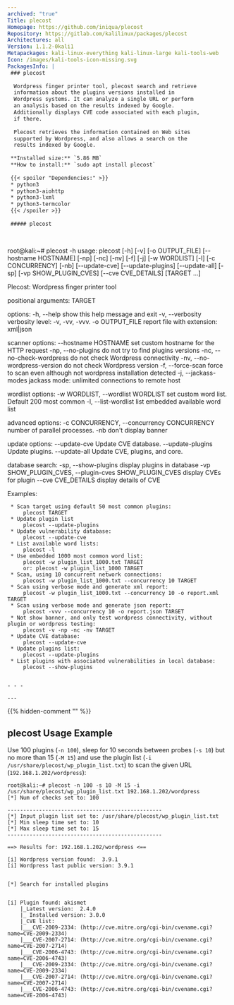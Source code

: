 ```yaml
---
archived: "true"
Title: plecost
Homepage: https://github.com/iniqua/plecost
Repository: https://gitlab.com/kalilinux/packages/plecost
Architectures: all
Version: 1.1.2-0kali1
Metapackages: kali-linux-everything kali-linux-large kali-tools-web 
Icon: /images/kali-tools-icon-missing.svg
PackagesInfo: |
 ### plecost
 
  Wordpress finger printer tool, plecost search and retrieve
  information about the plugins versions installed in
  Wordpress systems. It can analyze a single URL or perform
  an analysis based on the results indexed by Google.
  Additionally displays CVE code associated with each plugin,
  if there.
   
  Plecost retrieves the information contained on Web sites
  supported by Wordpress, and also allows a search on the
  results indexed by Google.
 
 **Installed size:** `5.86 MB`  
 **How to install:** `sudo apt install plecost`  
 
 {{< spoiler "Dependencies:" >}}
 * python3
 * python3-aiohttp
 * python3-lxml
 * python3-termcolor
 {{< /spoiler >}}
 
 ##### plecost
 
 
 ```
 root@kali:~# plecost -h
 usage: plecost [-h] [-v] [-o OUTPUT_FILE] [--hostname HOSTNAME] [-np] [-nc]
                [-nv] [-f] [-j] [-w WORDLIST] [-l] [-c CONCURRENCY] [-nb]
                [--update-cve] [--update-plugins] [--update-all] [-sp]
                [-vp SHOW_PLUGIN_CVES] [--cve CVE_DETAILS]
                [TARGET ...]
 
 Plecost: Wordpress finger printer tool
 
 positional arguments:
   TARGET
 
 options:
   -h, --help            show this help message and exit
   -v, --verbosity       verbosity level: -v, -vv, -vvv.
   -o OUTPUT_FILE        report file with extension: xml|json
 
 scanner options:
   --hostname HOSTNAME   set custom hostname for the HTTP request
   -np, --no-plugins     do not try to find plugins versions
   -nc, --no-check-wordpress
                         do not check Wordpress connectivity
   -nv, --no-wordpress-version
                         do not check Wordpress version
   -f, --force-scan      force to scan even although not wordpress installation detected
   -j, --jackass-modes   jackass mode: unlimited connections to remote host
 
 wordlist options:
   -w WORDLIST, --wordlist WORDLIST
                         set custom word list. Default 200 most common
   -l, --list-wordlist   list embedded available word list
 
 advanced options:
   -c CONCURRENCY, --concurrency CONCURRENCY
                         number of parallel processes.
   -nb                   don't display banner
 
 update options:
   --update-cve          Update CVE database.
   --update-plugins      Update plugins.
   --update-all          Update CVE, plugins, and core.
 
 database search:
   -sp, --show-plugins   display plugins in database
   -vp SHOW_PLUGIN_CVES, --plugin-cves SHOW_PLUGIN_CVES
                         display CVEs for plugin
   --cve CVE_DETAILS     display details of CVE
 
 Examples:
 
     * Scan target using default 50 most common plugins:
         plecost TARGET
     * Update plugin list
         plecost --update-plugins
     * Update vulnerability database:
         plecost --update-cve
     * List available word lists:
         plecost -l
     * Use embedded 1000 most common word list:
         plecost -w plugin_list_1000.txt TARGET
         or: plecost -w plugin_list_1000 TARGET
     * Scan, using 10 concurrent network connections:
         plecost -w plugin_list_1000.txt --concurrency 10 TARGET
     * Scan using verbose mode and generate xml report:
         plecost -w plugin_list_1000.txt --concurrency 10 -o report.xml TARGET
     * Scan using verbose mode and generate json report:
         plecost -vvv --concurrency 10 -o report.json TARGET
     * Not show banner, and only test wordpress connectivity, without plugin or wordpress testing:
         plecost -v -np -nc -nv TARGET
     * Update CVE database:
         plecost --update-cve
     * Update plugins list:
         plecost --update-plugins
     * List plugins with associated vulnerabilities in local database:
         plecost --show-plugins
     
 ```
 
 - - -
 
---
```

{{% hidden-comment "<!--Do not edit anything above this line-->" %}}

## plecost Usage Example

Use 100 plugins (`-n 100`), sleep for 10 seconds between probes (`-s 10`) but no more than 15 (`-M 15`) and use the plugin list (`-i /usr/share/plecost/wp_plugin_list.txt`) to scan the given URL (`192.168.1.202/wordpress`):

```
root@kali:~# plecost -n 100 -s 10 -M 15 -i /usr/share/plecost/wp_plugin_list.txt 192.168.1.202/wordpress
[*] Num of checks set to: 100

-------------------------------------------------
[*] Input plugin list set to: /usr/share/plecost/wp_plugin_list.txt
[*] Min sleep time set to: 10
[*] Max sleep time set to: 15
-------------------------------------------------

==> Results for: 192.168.1.202/wordpress <==

[i] Wordpress version found:  3.9.1
[i] Wordpress last public version: 3.9.1


[*] Search for installed plugins


[i] Plugin found: akismet
    |_Latest version:  2.4.0
    |_ Installed version: 3.0.0
    |_CVE list:
    |___CVE-2009-2334: (http://cve.mitre.org/cgi-bin/cvename.cgi?name=CVE-2009-2334)
    |___CVE-2007-2714: (http://cve.mitre.org/cgi-bin/cvename.cgi?name=CVE-2007-2714)
    |___CVE-2006-4743: (http://cve.mitre.org/cgi-bin/cvename.cgi?name=CVE-2006-4743)
    |___CVE-2009-2334: (http://cve.mitre.org/cgi-bin/cvename.cgi?name=CVE-2009-2334)
    |___CVE-2007-2714: (http://cve.mitre.org/cgi-bin/cvename.cgi?name=CVE-2007-2714)
    |___CVE-2006-4743: (http://cve.mitre.org/cgi-bin/cvename.cgi?name=CVE-2006-4743)
```
